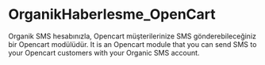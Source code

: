 # OrganikHaberlesme_OpenCart
Organik SMS hesabınızla, Opencart müşterilerinize SMS gönderebileceğiniz bir Opencart modülüdür. It is an Opencart module that you can send SMS to your Opencart customers with your Organic SMS account.
